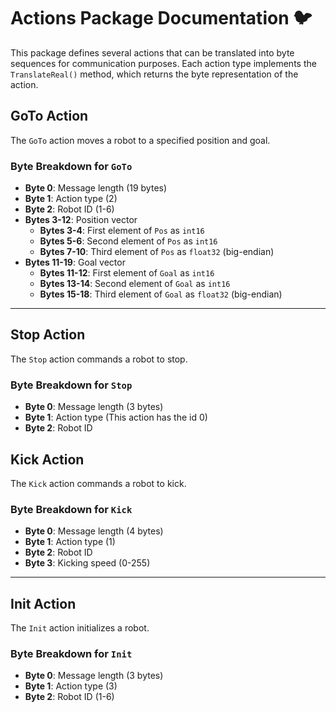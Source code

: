 # Actions Package Documentation 🐦

This package defines several actions that can be translated into byte sequences for communication purposes. Each action type implements the `TranslateReal()` method, which returns the byte representation of the action.

## GoTo Action

The `GoTo` action moves a robot to a specified position and goal.

### Byte Breakdown for `GoTo`

- **Byte 0**: Message length (19 bytes)
- **Byte 1**: Action type (2)
- **Byte 2**: Robot ID (1-6)
- **Bytes 3-12**: Position vector
  - **Bytes 3-4**: First element of `Pos` as `int16`
  - **Bytes 5-6**: Second element of `Pos` as `int16`
  - **Bytes 7-10**: Third element of `Pos` as `float32` (big-endian)
- **Bytes 11-19**: Goal vector
  - **Bytes 11-12**: First element of `Goal` as `int16`
  - **Bytes 13-14**: Second element of `Goal` as `int16`
  - **Bytes 15-18**: Third element of `Goal` as `float32` (big-endian)

---

## Stop Action

The `Stop` action commands a robot to stop.

### Byte Breakdown for `Stop`

- **Byte 0**: Message length (3 bytes)
- **Byte 1**: Action type (This action has the id 0)
- **Byte 2**: Robot ID

## Kick Action

The `Kick` action commands a robot to kick.

### Byte Breakdown for `Kick`

- **Byte 0**: Message length (4 bytes)
- **Byte 1**: Action type (1)
- **Byte 2**: Robot ID
- **Byte 3**: Kicking speed (0-255)

---

## Init Action

The `Init` action initializes a robot.

### Byte Breakdown for `Init`

- **Byte 0**: Message length (3 bytes)
- **Byte 1**: Action type (3)
- **Byte 2**: Robot ID (1-6)

